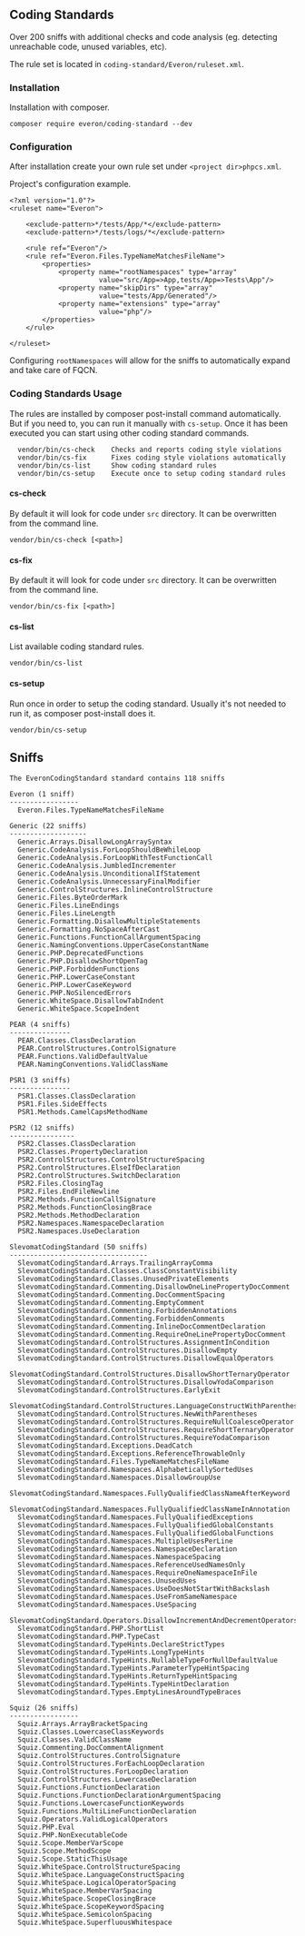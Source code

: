 ## Coding Standards
Over 200 sniffs with additional checks and code analysis (eg. detecting unreachable code, unused variables, etc).

The rule set is located in `coding-standard/Everon/ruleset.xml`.

### Installation
Installation with composer.

`composer require everon/coding-standard --dev`

### Configuration
After installation create your own rule set under `<project dir>phpcs.xml`.

Project's configuration example.

```
<?xml version="1.0"?>
<ruleset name="Everon">

    <exclude-pattern>*/tests/App/*</exclude-pattern>
    <exclude-pattern>*/tests/logs/*</exclude-pattern>

    <rule ref="Everon"/>
    <rule ref="Everon.Files.TypeNameMatchesFileName">
        <properties>
            <property name="rootNamespaces" type="array"
                      value="src/App=>App,tests/App=>Tests\App"/>
            <property name="skipDirs" type="array"
                      value="tests/App/Generated"/>
            <property name="extensions" type="array"
                      value="php"/>
        </properties>
    </rule>

</ruleset>
```

Configuring `rootNamespaces` will allow for the sniffs to automatically expand and take care of FQCN. 

### Coding Standards Usage
The rules are installed by composer post-install command automatically.
But if you need to, you can run it manually with `cs-setup`. 
Once it has been executed you can start using other coding standard commands.

```
  vendor/bin/cs-check    Checks and reports coding style violations
  vendor/bin/cs-fix      Fixes coding style violations automatically
  vendor/bin/cs-list     Show coding standard rules
  vendor/bin/cs-setup    Execute once to setup coding standard rules
```


#### cs-check
By default it will look for code under `src` directory.
It can be overwritten from the command line.

`vendor/bin/cs-check [<path>]`


#### cs-fix
By default it will look for code under `src` directory.
It can be overwritten from the command line.

`vendor/bin/cs-fix [<path>]`


#### cs-list
List available coding standard rules.

`vendor/bin/cs-list`

#### cs-setup
Run once in order to setup the coding standard. 
Usually it's not needed to run it, as composer post-install does it.

`vendor/bin/cs-setup`

## Sniffs
    The EveronCodingStandard standard contains 118 sniffs

    Everon (1 sniff)
    -----------------
      Everon.Files.TypeNameMatchesFileName
    
    Generic (22 sniffs)
    -------------------
      Generic.Arrays.DisallowLongArraySyntax
      Generic.CodeAnalysis.ForLoopShouldBeWhileLoop
      Generic.CodeAnalysis.ForLoopWithTestFunctionCall
      Generic.CodeAnalysis.JumbledIncrementer
      Generic.CodeAnalysis.UnconditionalIfStatement
      Generic.CodeAnalysis.UnnecessaryFinalModifier
      Generic.ControlStructures.InlineControlStructure
      Generic.Files.ByteOrderMark
      Generic.Files.LineEndings
      Generic.Files.LineLength
      Generic.Formatting.DisallowMultipleStatements
      Generic.Formatting.NoSpaceAfterCast
      Generic.Functions.FunctionCallArgumentSpacing
      Generic.NamingConventions.UpperCaseConstantName
      Generic.PHP.DeprecatedFunctions
      Generic.PHP.DisallowShortOpenTag
      Generic.PHP.ForbiddenFunctions
      Generic.PHP.LowerCaseConstant
      Generic.PHP.LowerCaseKeyword
      Generic.PHP.NoSilencedErrors
      Generic.WhiteSpace.DisallowTabIndent
      Generic.WhiteSpace.ScopeIndent
    
    PEAR (4 sniffs)
    ---------------
      PEAR.Classes.ClassDeclaration
      PEAR.ControlStructures.ControlSignature
      PEAR.Functions.ValidDefaultValue
      PEAR.NamingConventions.ValidClassName
    
    PSR1 (3 sniffs)
    ---------------
      PSR1.Classes.ClassDeclaration
      PSR1.Files.SideEffects
      PSR1.Methods.CamelCapsMethodName
    
    PSR2 (12 sniffs)
    ----------------
      PSR2.Classes.ClassDeclaration
      PSR2.Classes.PropertyDeclaration
      PSR2.ControlStructures.ControlStructureSpacing
      PSR2.ControlStructures.ElseIfDeclaration
      PSR2.ControlStructures.SwitchDeclaration
      PSR2.Files.ClosingTag
      PSR2.Files.EndFileNewline
      PSR2.Methods.FunctionCallSignature
      PSR2.Methods.FunctionClosingBrace
      PSR2.Methods.MethodDeclaration
      PSR2.Namespaces.NamespaceDeclaration
      PSR2.Namespaces.UseDeclaration
    
    SlevomatCodingStandard (50 sniffs)
    ----------------------------------
      SlevomatCodingStandard.Arrays.TrailingArrayComma
      SlevomatCodingStandard.Classes.ClassConstantVisibility
      SlevomatCodingStandard.Classes.UnusedPrivateElements
      SlevomatCodingStandard.Commenting.DisallowOneLinePropertyDocComment
      SlevomatCodingStandard.Commenting.DocCommentSpacing
      SlevomatCodingStandard.Commenting.EmptyComment
      SlevomatCodingStandard.Commenting.ForbiddenAnnotations
      SlevomatCodingStandard.Commenting.ForbiddenComments
      SlevomatCodingStandard.Commenting.InlineDocCommentDeclaration
      SlevomatCodingStandard.Commenting.RequireOneLinePropertyDocComment
      SlevomatCodingStandard.ControlStructures.AssignmentInCondition
      SlevomatCodingStandard.ControlStructures.DisallowEmpty
      SlevomatCodingStandard.ControlStructures.DisallowEqualOperators
      SlevomatCodingStandard.ControlStructures.DisallowShortTernaryOperator
      SlevomatCodingStandard.ControlStructures.DisallowYodaComparison
      SlevomatCodingStandard.ControlStructures.EarlyExit
      SlevomatCodingStandard.ControlStructures.LanguageConstructWithParentheses
      SlevomatCodingStandard.ControlStructures.NewWithParentheses
      SlevomatCodingStandard.ControlStructures.RequireNullCoalesceOperator
      SlevomatCodingStandard.ControlStructures.RequireShortTernaryOperator
      SlevomatCodingStandard.ControlStructures.RequireYodaComparison
      SlevomatCodingStandard.Exceptions.DeadCatch
      SlevomatCodingStandard.Exceptions.ReferenceThrowableOnly
      SlevomatCodingStandard.Files.TypeNameMatchesFileName
      SlevomatCodingStandard.Namespaces.AlphabeticallySortedUses
      SlevomatCodingStandard.Namespaces.DisallowGroupUse
      SlevomatCodingStandard.Namespaces.FullyQualifiedClassNameAfterKeyword
      SlevomatCodingStandard.Namespaces.FullyQualifiedClassNameInAnnotation
      SlevomatCodingStandard.Namespaces.FullyQualifiedExceptions
      SlevomatCodingStandard.Namespaces.FullyQualifiedGlobalConstants
      SlevomatCodingStandard.Namespaces.FullyQualifiedGlobalFunctions
      SlevomatCodingStandard.Namespaces.MultipleUsesPerLine
      SlevomatCodingStandard.Namespaces.NamespaceDeclaration
      SlevomatCodingStandard.Namespaces.NamespaceSpacing
      SlevomatCodingStandard.Namespaces.ReferenceUsedNamesOnly
      SlevomatCodingStandard.Namespaces.RequireOneNamespaceInFile
      SlevomatCodingStandard.Namespaces.UnusedUses
      SlevomatCodingStandard.Namespaces.UseDoesNotStartWithBackslash
      SlevomatCodingStandard.Namespaces.UseFromSameNamespace
      SlevomatCodingStandard.Namespaces.UseSpacing
      SlevomatCodingStandard.Operators.DisallowIncrementAndDecrementOperators
      SlevomatCodingStandard.PHP.ShortList
      SlevomatCodingStandard.PHP.TypeCast
      SlevomatCodingStandard.TypeHints.DeclareStrictTypes
      SlevomatCodingStandard.TypeHints.LongTypeHints
      SlevomatCodingStandard.TypeHints.NullableTypeForNullDefaultValue
      SlevomatCodingStandard.TypeHints.ParameterTypeHintSpacing
      SlevomatCodingStandard.TypeHints.ReturnTypeHintSpacing
      SlevomatCodingStandard.TypeHints.TypeHintDeclaration
      SlevomatCodingStandard.Types.EmptyLinesAroundTypeBraces
    
    Squiz (26 sniffs)
    -----------------
      Squiz.Arrays.ArrayBracketSpacing
      Squiz.Classes.LowercaseClassKeywords
      Squiz.Classes.ValidClassName
      Squiz.Commenting.DocCommentAlignment
      Squiz.ControlStructures.ControlSignature
      Squiz.ControlStructures.ForEachLoopDeclaration
      Squiz.ControlStructures.ForLoopDeclaration
      Squiz.ControlStructures.LowercaseDeclaration
      Squiz.Functions.FunctionDeclaration
      Squiz.Functions.FunctionDeclarationArgumentSpacing
      Squiz.Functions.LowercaseFunctionKeywords
      Squiz.Functions.MultiLineFunctionDeclaration
      Squiz.Operators.ValidLogicalOperators
      Squiz.PHP.Eval
      Squiz.PHP.NonExecutableCode
      Squiz.Scope.MemberVarScope
      Squiz.Scope.MethodScope
      Squiz.Scope.StaticThisUsage
      Squiz.WhiteSpace.ControlStructureSpacing
      Squiz.WhiteSpace.LanguageConstructSpacing
      Squiz.WhiteSpace.LogicalOperatorSpacing
      Squiz.WhiteSpace.MemberVarSpacing
      Squiz.WhiteSpace.ScopeClosingBrace
      Squiz.WhiteSpace.ScopeKeywordSpacing
      Squiz.WhiteSpace.SemicolonSpacing
      Squiz.WhiteSpace.SuperfluousWhitespace
